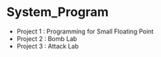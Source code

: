 # System_Program
- Project 1 : Programming for Small Floating Point
- Project 2 : Bomb Lab
- Project 3 : Attack Lab
